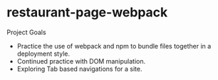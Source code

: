 # restaurant-page-webpack

Project Goals
- Practice the use of webpack and npm to bundle files together in a deployment style.
- Continued practice with DOM manipulation.
- Exploring Tab based navigations for a site.